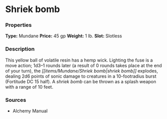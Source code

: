 ﻿---
Title: "Shriek bomb"
Type: "Mundane"
Price: "45 gp"
Weight: "1 lb."
Slot: "Slotless"
Description: |
  "This yellow ball of volatile resin has a hemp wick. Lighting the fuse is a move action; 1d3–1 rounds later (a result of 0 rounds takes place at the end of your turn), the shriek bomb explodes, dealing 2d6 points of sonic damage to creatures in a 10-footradius burst (Fortitude DC 15 half). A shriek bomb can be thrown as a splash weapon with a range of 10 feet."
Sources: "['Alchemy Manual']"
---

# Shriek bomb

### Properties

**Type:** Mundane **Price:** 45 gp **Weight:** 1 lb. **Slot:** Slotless

### Description

This yellow ball of volatile resin has a hemp wick. Lighting the fuse is a move action; 1d3–1 rounds later (a result of 0 rounds takes place at the end of your turn), the _[[items/Mundane/Shriek bomb|shriek bomb]]_ explodes, dealing 2d6 points of sonic damage to creatures in a 10-footradius burst (Fortitude DC 15 half). A _shriek bomb_ can be thrown as a splash weapon with a range of 10 feet.

### Sources

* Alchemy Manual